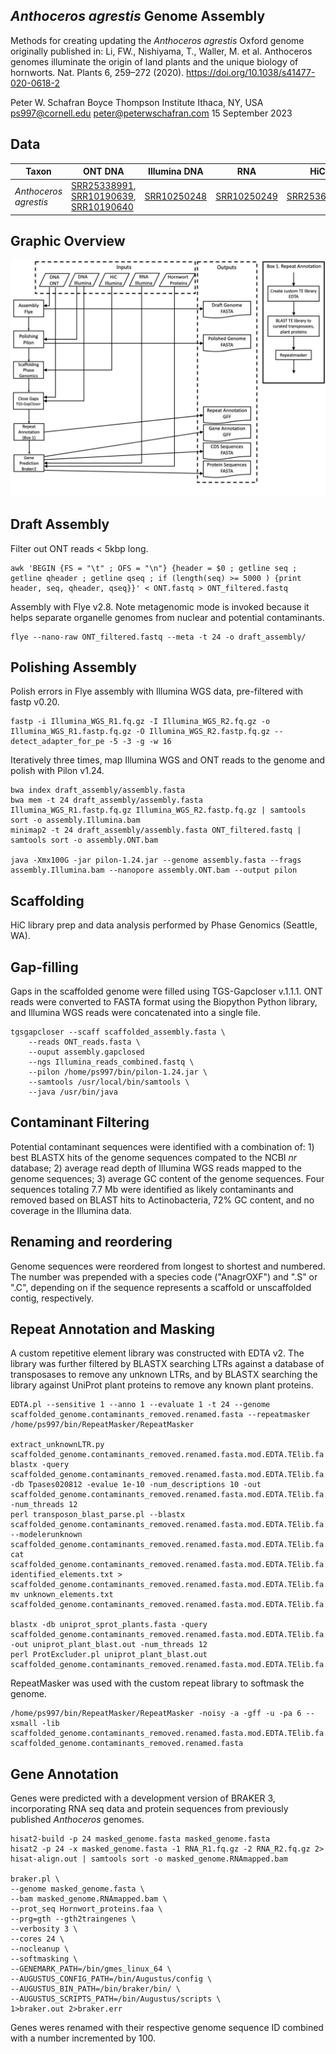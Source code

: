 ## *Anthoceros agrestis* Genome Assembly
Methods for creating updating the *Anthoceros agrestis* Oxford genome originally published in: Li, FW., Nishiyama, T., Waller, M. et al. Anthoceros genomes illuminate the origin of land plants and the unique biology of hornworts. Nat. Plants 6, 259–272 (2020). https://doi.org/10.1038/s41477-020-0618-2

Peter W. Schafran 
Boyce Thompson Institute
Ithaca, NY, USA
ps997@cornell.edu
peter@peterwschafran.com
15 September 2023

## Data

| Taxon | ONT DNA | Illumina DNA | RNA | HiC |
|-------|---------|--------------|-----|-----|
| *Anthoceros agrestis* | [SRR25338991](https://www.ncbi.nlm.nih.gov/sra/SRR25338991), [SRR10190639](https://www.ncbi.nlm.nih.gov/sra/SRR10190639), [SRR10190640](https://www.ncbi.nlm.nih.gov/sra/SRR10190640) | [SRR10250248](https://www.ncbi.nlm.nih.gov/sra/SRR10250248) | [SRR10250249](https://www.ncbi.nlm.nih.gov/sra/SRR10250249) | [SRR25366943](https://www.ncbi.nlm.nih.gov/sra/SRR25366943) |

## Graphic Overview
<img src="Genome_assembly_pipeline.jpg" width=750>

## Draft Assembly
Filter out ONT reads < 5kbp long.

```
awk 'BEGIN {FS = "\t" ; OFS = "\n"} {header = $0 ; getline seq ; getline qheader ; getline qseq ; if (length(seq) >= 5000 ) {print header, seq, qheader, qseq}}' < ONT.fastq > ONT_filtered.fastq
``` 

Assembly with Flye v2.8. Note metagenomic mode is invoked because it helps separate organelle genomes from nuclear and potential contaminants.

```
flye --nano-raw ONT_filtered.fastq --meta -t 24 -o draft_assembly/
```

## Polishing Assembly
Polish errors in Flye assembly with Illumina WGS data, pre-filtered with fastp v0.20.

```
fastp -i Illumina_WGS_R1.fq.gz -I Illumina_WGS_R2.fq.gz -o Illumina_WGS_R1.fastp.fq.gz -O Illumina_WGS_R2.fastp.fq.gz --detect_adapter_for_pe -5 -3 -g -w 16
```

Iteratively three times, map Illumina WGS and ONT reads to the genome and polish with Pilon v1.24.

```
bwa index draft_assembly/assembly.fasta
bwa mem -t 24 draft_assembly/assembly.fasta Illumina_WGS_R1.fastp.fq.gz Illumina_WGS_R2.fastp.fq.gz | samtools sort -o assembly.Illumina.bam
minimap2 -t 24 draft_assembly/assembly.fasta ONT_filtered.fastq | samtools sort -o assembly.ONT.bam

java -Xmx100G -jar pilon-1.24.jar --genome assembly.fasta --frags assembly.Illumina.bam --nanopore assembly.ONT.bam --output pilon
```

## Scaffolding
HiC library prep and data analysis performed by Phase Genomics (Seattle, WA).

## Gap-filling
Gaps in the scaffolded genome were filled using TGS-Gapcloser v.1.1.1. ONT reads were converted to FASTA format using the Biopython Python library, and Illumina WGS reads were concatenated into a single file. 

```
tgsgapcloser --scaff scaffolded_assembly.fasta \
    --reads ONT_reads.fasta \
    --ouput assembly.gapclosed
    --ngs Illumina_reads_combined.fastq \
    --pilon /home/ps997/bin/pilon-1.24.jar \
    --samtools /usr/local/bin/samtools \
    --java /usr/bin/java
```

## Contaminant Filtering
Potential contaminant sequences were identified with a combination of: 1) best BLASTX hits of the genome sequences compated to the NCBI *nr* database; 2) average read depth of Illumina WGS reads mapped to the genome sequences; 3) average GC content of the genome sequences. Four sequences totaling 7.7 Mb were identified as likely contaminants and removed based on BLAST hits to Actinobacteria, 72% GC content, and no coverage in the Illumina data.

## Renaming and reordering
Genome sequences were reordered from longest to shortest and numbered. The number was prepended with a species code ("AnagrOXF") and ".S" or ".C", depending on if the sequence represents a scaffold or unscaffolded contig, respectively. 

## Repeat Annotation and Masking
A custom repetitive element library was constructed with EDTA v2. The library was further filtered by BLASTX searching LTRs against a database of transposases to remove any unknown LTRs, and by BLASTX searching the library against UniProt plant proteins to remove any known plant proteins. 

```
EDTA.pl --sensitive 1 --anno 1 --evaluate 1 -t 24 --genome scaffolded_genome.contaminants_removed.renamed.fasta --repeatmasker /home/ps997/bin/RepeatMasker/RepeatMasker

extract_unknownLTR.py scaffolded_genome.contaminants_removed.renamed.fasta.mod.EDTA.TElib.fa
blastx -query scaffolded_genome.contaminants_removed.renamed.fasta.mod.EDTA.TElib.fa.LTRlib.unknown.fa -db Tpases020812 -evalue 1e-10 -num_descriptions 10 -out scaffolded_genome.contaminants_removed.renamed.fasta.mod.EDTA.TElib.fa.LTRlib.unknown.fa.blastx -num_threads 12
perl transposon_blast_parse.pl --blastx scaffolded_genome.contaminants_removed.renamed.fasta.mod.EDTA.TElib.fa.LTRlib.unknown.fa.blastx --modelerunknown scaffolded_genome.contaminants_removed.renamed.fasta.mod.EDTA.TElib.fa.LTRlib.unknown.fa
cat scaffolded_genome.contaminants_removed.renamed.fasta.mod.EDTA.TElib.fa.LTRlib.known.fa identified_elements.txt > scaffolded_genome.contaminants_removed.renamed.fasta.mod.EDTA.TElib.fa.LTRlib.known.final.fa
mv unknown_elements.txt scaffolded_genome.contaminants_removed.renamed.fasta.mod.EDTA.TElib.fa.LTRlib.unknown.final.fa

blastx -db uniprot_sprot_plants.fasta -query scaffolded_genome.contaminants_removed.renamed.fasta.mod.EDTA.TElib.fa.LTRlib.known.final.fa -out uniprot_plant_blast.out -num_threads 12
perl ProtExcluder.pl uniprot_plant_blast.out scaffolded_genome.contaminants_removed.renamed.fasta.mod.EDTA.TElib.fa.LTRlib.known.final.fa
```

RepeatMasker was used with the custom repeat library to softmask the genome.

```
/home/ps997/bin/RepeatMasker/RepeatMasker -noisy -a -gff -u -pa 6 --xsmall -lib scaffolded_genome.contaminants_removed.renamed.fasta.mod.EDTA.TElib.fa.LTRlib.known.final.fanoProtFinal scaffolded_genome.contaminants_removed.renamed.fasta
```
 
## Gene Annotation
Genes were predicted with a development version of BRAKER 3, incorporating RNA seq data and protein sequences from previously published *Anthoceros* genomes.

```
hisat2-build -p 24 masked_genome.fasta masked_genome.fasta
hisat2 -p 24 -x masked_genome.fasta -1 RNA_R1.fq.gz -2 RNA_R2.fq.gz 2> hisat-align.out | samtools sort -o masked_genome.RNAmapped.bam

braker.pl \
--genome masked_genome.fasta \
--bam masked_genome.RNAmapped.bam \
--prot_seq Hornwort_proteins.faa \
--prg=gth --gth2traingenes \
--verbosity 3 \
--cores 24 \
--nocleanup \
--softmasking \
--GENEMARK_PATH=/bin/gmes_linux_64 \
--AUGUSTUS_CONFIG_PATH=/bin/Augustus/config \
--AUGUSTUS_BIN_PATH=/bin/braker/bin/ \
--AUGUSTUS_SCRIPTS_PATH=/bin/Augustus/scripts \
1>braker.out 2>braker.err
```

Genes weres renamed with their respective genome sequence ID combined with a number incremented by 100. 


